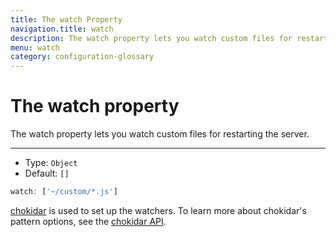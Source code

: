 ```yaml
---
title: The watch Property
navigation.title: watch
description: The watch property lets you watch custom files for restarting the server.
menu: watch
category: configuration-glossary
---
```

# The watch property

The watch property lets you watch custom files for restarting the server.

---

- Type: `Object`
- Default: `[]`

```js
watch: ['~/custom/*.js']
```

[chokidar](https://github.com/paulmillr/chokidar) is used to set up the watchers. To learn more about chokidar's pattern options, see the [chokidar API](https://github.com/paulmillr/chokidar#api).
